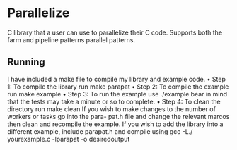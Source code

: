 # Parallelize
C library that a user can use to parallelize their C code.  Supports both the farm and pipeline patterns parallel patterns.
## Running
I have included a make file to compile my library and example code.
• Step 1: To compile the library run make parapat
• Step 2: To compile the example run make example
• Step 3: To run the example use ./example bear in mind that the tests may take a minute or so to complete.
• Step 4: To clean the directory run make clean
If you wish to make changes to the number of workers or tasks go into the para- pat.h file and change the relevant marcos then clean and recompile the example. If you wish to add the library into a different example, include parapat.h and compile using gcc -L./ yourexample.c -lparapat -o desiredoutput
